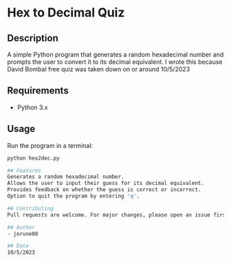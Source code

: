# Hex to Decimal Quiz

## Description
A simple Python program that generates a random hexadecimal number and prompts the user to convert it to its decimal equivalent. I wrote this because David Bombal free quiz was taken down on or around 10/5/2023

## Requirements
- Python 3.x

## Usage
Run the program in a terminal:
```bash
python hex2dec.py

## Features
Generates a random hexadecimal number.
Allows the user to input their guess for its decimal equivalent.
Provides feedback on whether the guess is correct or incorrect.
Option to quit the program by entering 'q'.

## Contributing
Pull requests are welcome. For major changes, please open an issue first to discuss what you would like to change.

## Author
- jorune00

## Date
10/5/2023
